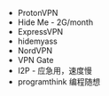 - ProtonVPN
- Hide Me - 2G/month
- ExpressVPN
- hidemyass
- NordVPN
- VPN Gate
- I2P - 应急用，速度慢
- programthink 编程随想
